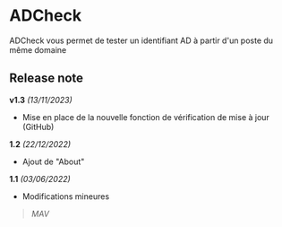 # ADCheck
ADCheck vous permet de tester un identifiant AD à partir d'un poste du même domaine
## Release note

**v1.3** *(13/11/2023)*
* Mise en place de la nouvelle fonction de vérification de mise à jour (GitHub)

**1.2** *(22/12/2022)*
* Ajout de "About"

**1.1** *(03/06/2022)*
* Modifications mineures

>*MAV*